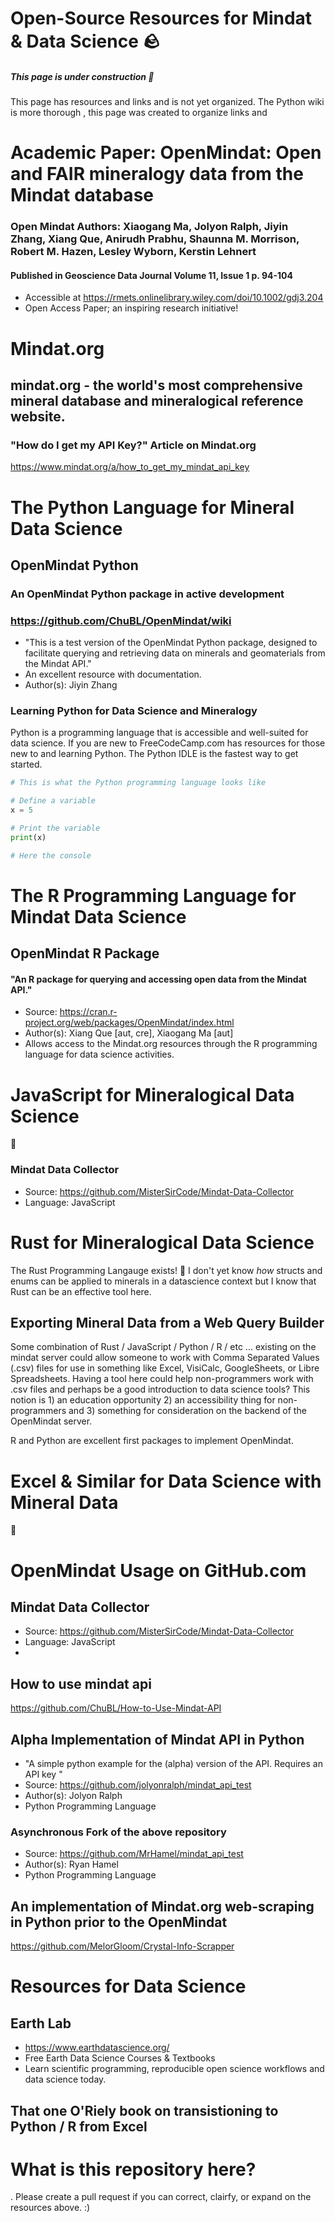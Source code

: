 # Open-Source Resources for Mindat & Data Science 🪨

##### This page is under construction 🚧

This page has resources and links and is not yet organized. 
The Python wiki is more thorough , this page was created to organize links and 

# Academic Paper: OpenMindat: Open and FAIR mineralogy data from the Mindat database
### Open Mindat Authors: Xiaogang Ma, Jolyon Ralph, Jiyin Zhang, Xiang Que, Anirudh Prabhu, Shaunna M. Morrison, Robert M. Hazen, Lesley Wyborn, Kerstin Lehnert
#### Published in Geoscience Data Journal Volume 11, Issue 1 p. 94-104
- Accessible at https://rmets.onlinelibrary.wiley.com/doi/10.1002/gdj3.204 
- Open Access Paper; an inspiring research initiative!


# Mindat.org 
## mindat.org - the world's most comprehensive mineral database and mineralogical reference website. 
### "How do I get my API Key?" Article on Mindat.org
https://www.mindat.org/a/how_to_get_my_mindat_api_key


# The Python Language for Mineral Data Science
## OpenMindat Python 
### An OpenMindat Python package in active development
### https://github.com/ChuBL/OpenMindat/wiki
- "This is a test version of the OpenMindat Python package, designed to facilitate querying and retrieving data on minerals and geomaterials from the Mindat API."
- An excellent resource with documentation.
- Author(s): Jiyin Zhang

### Learning Python for Data Science and Mineralogy 

Python is a programming language that is accessible and well-suited for data science. If you are new to 
 FreeCodeCamp.com has resources for those new to and learning Python. The Python IDLE is the fastest way to get started. 

```Python
# This is what the Python programming language looks like

# Define a variable
x = 5

# Print the variable
print(x)

# Here the console 
```



# The R Programming Language for Mindat Data Science
## OpenMindat R Package
#### "An R package for querying and accessing open data from the Mindat API."
- Source: https://cran.r-project.org/web/packages/OpenMindat/index.html
- Author(s): Xiang Que [aut, cre], Xiaogang Ma [aut]
- Allows access to the Mindat.org resources through the R programming language for data science activities. 


# JavaScript for Mineralogical Data Science


 🚧

 
### Mindat Data Collector

- Source: https://github.com/MisterSirCode/Mindat-Data-Collector
- Language: JavaScript


# Rust for Mineralogical Data Science

The Rust Programming Langauge exists! 🦀 I don't yet know *how* structs and enums can be applied to minerals in a datascience context but I know that Rust can be an effective tool here. 

## Exporting Mineral Data from a Web Query Builder

Some combination of Rust / JavaScript / Python / R / etc ... existing on the mindat server could allow someone to work with Comma Separated Values (.csv) files for use in something like Excel, VisiCalc, GoogleSheets, or Libre Spreadsheets. Having a tool here could help non-programmers work with .csv files and perhaps be a good introduction to data science tools? This notion is 1) an education opportunity 2) an accessibility thing for non-programmers and 3) something for consideration on the backend of the OpenMindat server. 

R and Python are excellent first packages to implement OpenMindat. 


# Excel & Similar for Data Science with Mineral Data

🚧




# OpenMindat Usage on GitHub.com
## Mindat Data Collector

- Source: https://github.com/MisterSirCode/Mindat-Data-Collector
- Language: JavaScript
- 



## How to use mindat api

https://github.com/ChuBL/How-to-Use-Mindat-API


## Alpha Implementation of Mindat API in Python

- "A simple python example for the (alpha) version of the API. Requires an API key "
- Source: https://github.com/jolyonralph/mindat_api_test
- Author(s): Jolyon Ralph
- Python Programming Language

### Asynchronous Fork of the above repository

- Source: https://github.com/MrHamel/mindat_api_test
- Author(s): Ryan Hamel
- Python Programming Language

## An implementation of Mindat.org web-scraping in Python prior to the OpenMindat 

https://github.com/MelorGloom/Crystal-Info-Scrapper

# Resources for Data Science 

## Earth Lab
- https://www.earthdatascience.org/
- Free Earth Data Science Courses & Textbooks
- Learn scientific programming, reproducible open science workflows and data science today.

## That one O'Riely book on transistioning to Python / R from Excel 





# What is this repository here?

. Please create a pull request if you can correct, clairfy, or expand on the resources above. :)

